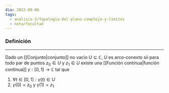 ```yaml
---
dia: 2022-09-06
tags:
  - analisis-3/Topología-del-plano-complejo-y-límites
  - nota/facultad
---
```

### Definición
---
Dado un [[Conjunto|conjunto]] no vacío $U \subseteq \mathbb{C}$, $U$ es arco-conexto sii para todo par de puntos $z_0 \in U$ y $z_1 \in U$ existe una [[Función continua|función continua]] $\gamma : [0, 1] \to \mathbb{C}$ tal que

 1) $\forall t \in [0, 1] : \gamma(t) \in U$
 2) $\gamma(0) = z_0$ y $\gamma(1) = z_1$
